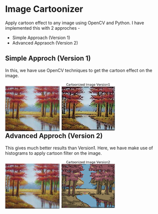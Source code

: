 # Image Cartoonizer
Apply cartoon effect to any image using OpenCV and Python. I have implemented this with 2 approches - 

- Simple Approach (Version 1)
- Advanced Appraoch (Version 2)

## Simple Approch (Version 1)
In this, we have use OpenCV techniques to get the cartoon effect on the image.
<div style="float:left">
<div style="float:left"><img width="35%" src="https://github.com/jyoti0225/Image-Cartoonizer/blob/master/input_img.jpg" />
<img width="35%" src="https://github.com/jyoti0225/Image-Cartoonizer/blob/master/cartoon_img_version1.png" /></div>
</div>
<br /><br />

## Advanced Approch (Version 2)
This gives much better results than Version1. Here, we have make use of histograms to apply cartoon filter on the image.
<div style="float:left">
<div style="float:left"><img width="35%" src="https://github.com/jyoti0225/Image-Cartoonizer/blob/master/input_img.jpg" />
<img width="35%" src="https://github.com/jyoti0225/Image-Cartoonizer/blob/master/cartoon_img_version2.png" /></div>
</div>
<br /><br />
